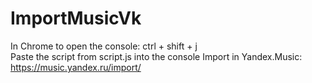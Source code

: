 # ImportMusicVk
In Chrome to open the console: ctrl + shift + j <br/> 
Paste the script from script.js into the console
Import in Yandex.Music: https://music.yandex.ru/import/
